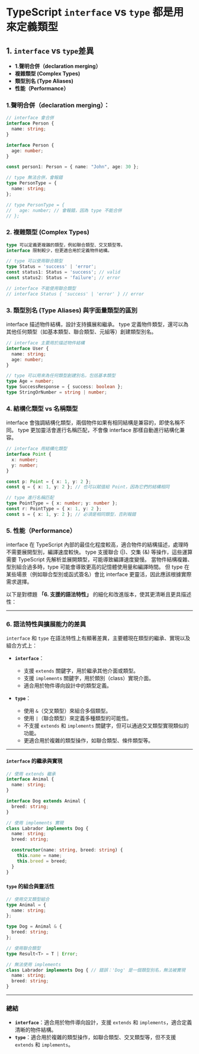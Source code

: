 # TypeScript `interface` vs `type` 都是用來定義類型

## 1. `interface` vs `type`差異
- **1.聲明合併（declaration merging）**
- **複雜類型 (Complex Types)** 
- **類型別名 (Type Aliases)**
- **性能（Performance）**

### 1.聲明合併（declaration merging）：
```typescript
// interface 會合併
interface Person {
  name: string;
}

interface Person {
  age: number;
}

const person1: Person = { name: "John", age: 30 };

// type 無法合併，會報錯
type PersonType = {
  name: string;
};

// type PersonType = {
//   age: number; // 會報錯，因為 type 不能合併
// };
```

### 2. 複雜類型 (Complex Types)
```typescript
type 可以定義更複雜的類型，例如聯合類型、交叉類型等。
interface 限制較少，但更適合用於定義物件結構。

// type 可以使用聯合類型
type Status = 'success' | 'error';
const status1: Status = 'success'; // valid
const status2: Status = 'failure'; // error

// interface 不能使用聯合類型
// interface Status { 'success' | 'error' } // error
```

### 3. 類型別名 (Type Aliases) 與字面量類型的區別
interface 描述物件結構，設計支持擴展和繼承。
type 定義物件類型，還可以為其他任何類型（如基本類型、聯合類型、元組等）創建類型別名。

```typescript
// interface 主要用於描述物件結構
interface User {
  name: string;
  age: number;
}

// type 可以用來為任何類型創建別名，包括基本類型
type Age = number;
type SuccessResponse = { success: boolean };
type StringOrNumber = string | number;
```

### 4. 結構化類型 vs 名稱類型
interface 會強調結構化類型，兩個物件如果有相同結構是兼容的，即使名稱不同。
type 更加靈活會進行名稱匹配，不會像 interface 那樣自動進行結構化兼容。
```typescript
// interface 用結構化類型
interface Point {
  x: number;
  y: number;
}

const p: Point = { x: 1, y: 2 };
const q = { x: 1, y: 2 }; // 也可以賦值給 Point，因為它們的結構相同

// type 進行名稱匹配
type PointType = { x: number; y: number };
const r: PointType = { x: 1, y: 2 };
const s = { x: 1, y: 2 }; // 必須是相同類型，否則報錯
```

### 5. 性能（Performance）
interface 在 TypeScript 內部的最佳化程度較高，適合物件的結構描述，處理時不需要展開型別，編譯速度較快。
type 支援聯合 (|)、交集 (&) 等操作，這些運算需要 TypeScript 先解析並展開類型，可能導致編譯速度變慢。
當物件結構複雜、型別組合過多時，type 可能會導致更高的記憶體使用量和編譯時間。
但 type 在某些場景（例如聯合型別或函式簽名）會比 interface 更靈活，因此應該根據實際需求選擇。

以下是對標題 **「6. 支援的語法特性」** 的細化和改進版本，使其更清晰且更具描述性：

---

### 6. **語法特性與擴展能力的差異**

`interface` 和 `type` 在語法特性上有顯著差異，主要體現在類型的繼承、實現以及組合方式上：

- **`interface`**：
  - 支援 `extends` 關鍵字，用於繼承其他介面或類型。
  - 支援 `implements` 關鍵字，用於類別（class）實現介面。
  - 適合用於物件導向設計中的類型定義。

- **`type`**：
  - 使用 `&`（交叉類型）來組合多個類型。
  - 使用 `|`（聯合類型）來定義多種類型的可能性。
  - 不支援 `extends` 和 `implements` 關鍵字，但可以通過交叉類型實現類似的功能。
  - 更適合用於複雜的類型操作，如聯合類型、條件類型等。

---

#### **`interface` 的繼承與實現**
```typescript
// 使用 extends 繼承
interface Animal {
  name: string;
}

interface Dog extends Animal {
  breed: string;
}

// 使用 implements 實現
class Labrador implements Dog {
  name: string;
  breed: string;

  constructor(name: string, breed: string) {
    this.name = name;
    this.breed = breed;
  }
}
```

#### **`type` 的組合與靈活性**
```typescript
// 使用交叉類型組合
type Animal = {
  name: string;
};

type Dog = Animal & {
  breed: string;
};

// 使用聯合類型
type Result<T> = T | Error;

// 無法使用 implements
class Labrador implements Dog { // 錯誤：'Dog' 是一個類型別名，無法被實現
  name: string;
  breed: string;
}
```

---

### 總結
- **`interface`**：適合用於物件導向設計，支援 `extends` 和 `implements`，適合定義清晰的物件結構。
- **`type`**：適合用於複雜的類型操作，如聯合類型、交叉類型等，但不支援 `extends` 和 `implements`。

